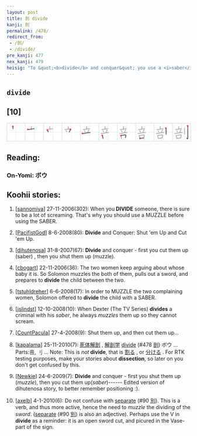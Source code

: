 ```yaml
---
layout: post
title: 剖 divide
kanji: 剖
permalink: /478/
redirect_from:
 - /剖/
 - /divide/
pre_kanji: 477
nex_kanji: 479
heisig: "To &quot;<b>divide</b> and conquer&quot; you use a <i>saber</i> and a <i>muzzle</i>."
---
```


## `divide`

## [10]

<div class="stroke"><img src="../images/E58996.png" /></div>

## Reading:

### On-Yomi: ボウ

## Koohii stories:

1) [<a href="http://kanji.koohii.com/profile/sannomiya">sannomiya</a>] 27-11-2006(302): When you<strong> DIVIDE</strong> someone, there is sure to be a lot of screaming. That&#039;s why you should use a MUZZLE before using the SABER. 

2) [<a href="http://kanji.koohii.com/profile/PacifistGod">PacifistGod</a>] 8-6-2008(80): <strong>Divide</strong> and Conquer: Shut &#039;em Up and Cut &#039;em Up. 

3) [<a href="http://kanji.koohii.com/profile/dihutenosa">dihutenosa</a>] 31-8-2007(67): <strong>Divide</strong> and conquer - first you cut them up (saber) , then you shut them up (muzzle). 

4) [<a href="http://kanji.koohii.com/profile/cbogart">cbogart</a>] 22-11-2006(36): The two women keep arguing about whose baby it is. So Solomon muzzles the both of them, pulls out a sword, and prepares to<strong> divide</strong> the child between the two. 

5) [<a href="http://kanji.koohii.com/profile/tstuhldreher">tstuhldreher</a>] 6-6-2008(17): In order to MUZZLE the two complaining women, Solomon offered to<strong> divide</strong> the child with a SABER. 

6) [<a href="http://kanji.koohii.com/profile/jslindst">jslindst</a>] 12-10-2008(10): When Dexter (The TV Series) <strong>divides</strong> a criminal with his <em>saber</em>, he always <em>muzzles</em> them up so they cannot scream. 

7) [<a href="http://kanji.koohii.com/profile/CountPacula">CountPacula</a>] 27-4-2008(9): Shut them up, and then cut them up... 

8) [<a href="http://kanji.koohii.com/profile/kapalama">kapalama</a>] 25-11-2010(7):   <a href="http://jisho.org/kanji/details/死体解剖">死体解剖</a>  ,   <a href="http://jisho.org/kanji/details/解剖学">解剖学</a>   <a href="../478">divide</a> <span class="index">(#478 <a href="http://jisho.org/kanji/details/剖">剖</a>)</span> ボウ ... Parts:咅, 刂 ... Note: This is <em>not</em><strong> divide</strong>, that is   <a href="http://jisho.org/kanji/details/割る">割る</a>  , or   <a href="http://jisho.org/kanji/details/分ける">分ける</a>  . For RTK testing purposes, make your stories about <strong>dissection</strong>, so later on you don&#039;t get confused by this. 

9) [<a href="http://kanji.koohii.com/profile/Newkie">Newkie</a>] 24-6-2009(7): <strong>Divide</strong> and conquer - first you shut them up (<em>muzzle</em>), then you cut them up(<em>saber</em>)------ Edited version of dihutenosa story, to better remember positioning :). 

10) [<a href="http://kanji.koohii.com/profile/axelb">axelb</a>] 4-1-2010(6): Do not confuse with <a href="../90">separate</a> <span class="index">(#90 <a href="http://jisho.org/kanji/details/別">別</a>)</span>. This is a verb, and thus more active, hence the need to <em>muzzle</em> the dividing of the <em>sword</em>. (<a href="../90">separate</a> <span class="index">(#90 <a href="http://jisho.org/kanji/details/別">別</a>)</span> is also an adjective). Perhaps use the V in<strong> divide</strong> as a reminder: it is an open sword cut, and picured in the Vase-part of the sign. 

